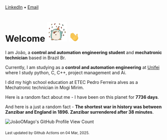 [LinkedIn](https://www.linkedin.com/in/joão-pedro-gozzoli-b95641301/) &bull;
[Email](joaopedrogozzoli@gmail.com)

# Welcome <img src="happy.gif" height="64px" /> <img src="wave.gif" height="32px" />

I am João, a  **control and automation engineering student** and **mechatronic technician** based in Brazil Br.

Currently, I am studying as a **control and automation engineering** at [Unifei](https://unifei.edu.br) where I study python, C, C++, project management and Ai.

I did my high school education at ETEC Pedro Ferreira alves as a Mechatronic technician in Mogi Mirim.

Here is a random fact about me - I have been on this planet for **7736 days**.

And here is a just a random fact -  **The shortest war in history was between Zanzibar and England in 1896. Zanzibar surrendered after 38 minutes**.

![JoãoOMago's GitHub Profile View Count](https://komarev.com/ghpvc/?username=JoaoOMago)

<sub>Last updated by Github Actions on 04 Mar, 2025.</sub>
